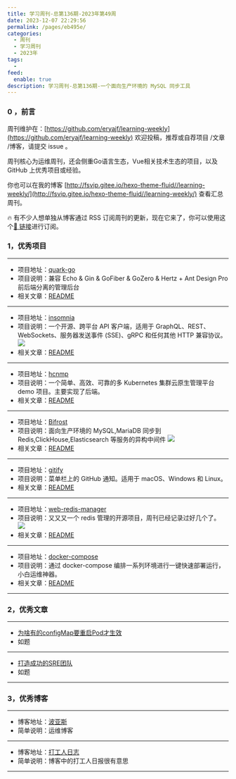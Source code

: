 ```yaml
---
title: 学习周刊-总第136期-2023年第49周
date: 2023-12-07 22:29:56
permalink: /pages/eb495e/
categories:
  - 周刊
  - 学习周刊
  - 2023年
tags:
  -
feed:
  enable: true
description: 学习周刊-总第136期-一个面向生产环境的 MySQL 同步工具
---
```


### 0 ，前言

周刊维护在：[https://github.com/eryajf/learning-weekly](https://github.com/eryajf/learning-weekly)  欢迎投稿，推荐或自荐项目 /文章 /博客，请提交 issue 。

周刊核心为运维周刊，还会侧重Go语言生态，Vue相关技术生态的项目，以及 GitHub 上优秀项目或经验。

你也可以在我的博客 [http://fsvip.gitee.io/hexo-theme-fluid//learning-weekly/](http://fsvip.gitee.io/hexo-theme-fluid//learning-weekly/) 查看汇总周刊。

🔥 有不少人想单独从博客通过 RSS 订阅周刊的更新，现在它来了，你可以使用这个[🔗 链接](http://fsvip.gitee.io/hexo-theme-fluid//learning-weekly.xml)进行订阅。

### 1，优秀项目

---
- 项目地址：[quark-go](https://github.com/quarkcms/quark-go)
- 项目说明：兼容 Echo & Gin & GoFiber & GoZero & Hertz + Ant Design Pro 前后端分离的管理后台
- 相关文章：[README](https://github.com/quarkcms/quark-go#readme)
---
- 项目地址：[insomnia](https://github.com/Kong/insomnia)
- 项目说明：一个开源、跨平台 API 客户端，适用于 GraphQL、REST、WebSockets、服务器发送事件 (SSE)、gRPC 和任何其他 HTTP 兼容协议。
  ![](https://t.eryajf.net/imgs/2023/11/1700749446747.png)
- 相关文章：[README](https://github.com/Kong/insomnia#readme)
---
- 项目地址：[hcnmp](https://github.com/helen-frank/hcnmp)
- 项目说明：一个简单、高效、可靠的多 Kubernetes 集群云原生管理平台 demo 项目。主要实现了后端。
- 相关文章：[README](https://github.com/helen-frank/hcnmp/blob/main/docs/READMD_cn.md)
---
- 项目地址：[Bifrost](https://github.com/brokercap/Bifrost)
- 项目说明：面向生产环境的 MySQL,MariaDB 同步到 Redis,ClickHouse,Elasticsearch 等服务的异构中间件
  ![](https://t.eryajf.net/imgs/2023/11/1700750528960.png)
- 相关文章：[README](https://github.com/brokercap/Bifrost#readme)
---
- 项目地址：[gitify](https://github.com/gitify-app/gitify)
- 项目说明：菜单栏上的 GitHub 通知。适用于 macOS、Windows 和 Linux。
- 相关文章：[README](https://github.com/gitify-app/gitify#readme)
---
- 项目地址：[web-redis-manager](https://github.com/xiusin/web-redis-manager)
- 项目说明：又又又一个 redis 管理的开源项目，周刊已经记录过好几个了。
  ![](https://t.eryajf.net/imgs/2023/11/1700841648725.png)
- 相关文章：[README](https://github.com/xiusin/web-redis-manager#readme)
---
- 项目地址：[docker-compose](https://github.com/zhengqingya/docker-compose)
- 项目说明：通过 docker-compose 编排一系列环境进行一键快速部署运行，小白运维神器。
- 相关文章：[README](https://github.com/zhengqingya/docker-compose#readme)
---
### 2，优秀文章

---
- [为啥有的configMap要重启Pod才生效](https://mp.weixin.qq.com/s/66VMZDB3cZx3vFFRKo7qzg)
- 如题
---
- [打造成功的SRE团队](https://mp.weixin.qq.com/s/QBAZhmMq_4tGJZNYMOolJQ)
- 如题
---
### 3，优秀博客

---
- 博客地址：[波亚斯](https://poyais.cn/)
- 简单说明：运维博客
---
- 博客地址：[打工人日志](https://www.jobcher.com/)
- 简单说明：博客中的打工人日报很有意思
---
